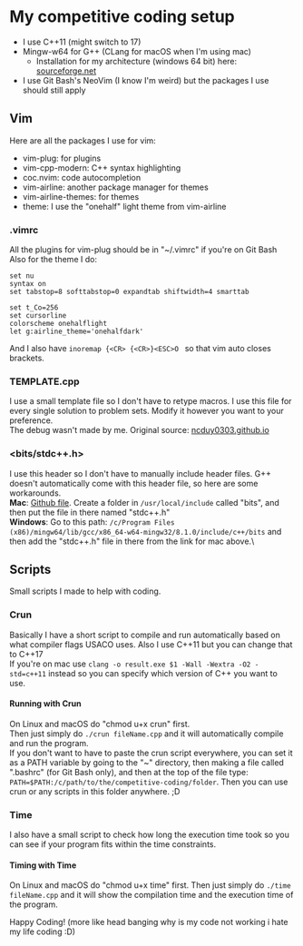 # My competitive coding setup

- I use C++11 (might switch to 17)
- Mingw-w64 for G++ (CLang for macOS when I'm using mac)
    - Installation for my architecture (windows 64 bit) here: [sourceforge.net](https://sourceforge.net/projects/mingw-w64/files/Toolchains%20targetting%20Win64/Personal%20Builds/rubenvb/gcc-4.8-release/) 
- I use Git Bash's NeoVim (I know I'm weird) but the packages I use should still apply


## Vim
Here are all the packages I use for vim:
- vim-plug: for plugins
- vim-cpp-modern: C++ syntax highlighting
- coc.nvim: code autocompletion
- vim-airline: another package manager for themes
- vim-airline-themes: for themes
- theme: I use the "onehalf" light theme from vim-airline

### .vimrc
All the plugins for vim-plug should be in "~/.vimrc" if you're on Git Bash\
Also for the theme I do:

    set nu
    syntax on
    set tabstop=8 softtabstop=0 expandtab shiftwidth=4 smarttab
    
    set t_Co=256
    set cursorline
    colorscheme onehalflight
    let g:airline_theme='onehalfdark'

And I also have 
`inoremap {<CR> {<CR>}<ESC>O `
so that vim auto closes brackets.


### TEMPLATE.cpp
I use a small template file so I don't have to retype macros. I use this file for every single solution to problem sets. Modify it however you want to your preference.\
The debug wasn't made by me. Original source: [ncduy0303.github.io](https://ncduy0303.github.io/Competitive-Programming/Contest%20Template/main.cpp) 


### <bits/stdc++.h>
I use this header so I don't have to manually include header files. G++ doesn't automatically come with this header file, so here are some workarounds.\
**Mac**: [Github file](https://github.com/tekfyl/bits-stdc-.h-for-mac/blob/master/stdc%2B%2B.h). Create a folder in `/usr/local/include` called "bits", and then put the file in there named "stdc++.h"\
**Windows**: Go to this path: `/c/Program Files (x86)/mingw64/lib/gcc/x86_64-w64-mingw32/8.1.0/include/c++/bits` and then add the "stdc++.h" file in there from the link for mac above.\ 

## Scripts
Small scripts I made to help with coding.
### Crun
Basically I have a short script to compile and run automatically based
on what compiler flags USACO uses. Also I use C++11 but you can change that to C++17\
If you're on mac use `clang -o result.exe $1 -Wall -Wextra -O2 -std=c++11` instead so you can specify which version of C++ you want to use.

#### Running with Crun
On Linux and macOS do "chmod u+x crun" first.\
Then just simply do `./crun fileName.cpp` and it will automatically compile and run the program.\
If you don't want to have to paste the crun script everywhere, you can set it as a PATH variable by going to the "~" directory,
then making a file called ".bashrc" (for Git Bash only), and then at the top of the file type:\
`PATH=$PATH:/c/path/to/the/competitive-coding/folder`. Then you can use crun or any scripts in this folder anywhere. ;D

### Time
I also have a small script to check how long the execution time took so you can see if your program fits within the 
time constraints.

#### Timing with Time
On Linux and macOS do "chmod u+x time" first.
Then just simply do `./time fileName.cpp` and it will show the compilation time and the execution time of the program.





Happy Coding! (more like head banging why is my code not working i hate my life coding :D)
